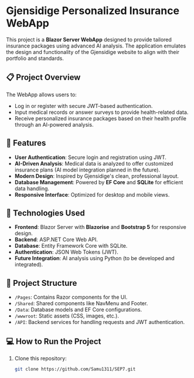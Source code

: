 # Gjensidige Personalized Insurance WebApp

This project is a **Blazor Server WebApp** designed to provide tailored insurance packages using advanced AI analysis. The application emulates the design and functionality of the Gjensidige website to align with their portfolio and standards.

## 📋 Project Overview
The WebApp allows users to:
- Log in or register with secure JWT-based authentication.
- Input medical records or answer surveys to provide health-related data.
- Receive personalized insurance packages based on their health profile through an AI-powered analysis.

## 🚀 Features
- **User Authentication**: Secure login and registration using JWT.
- **AI-Driven Analysis**: Medical data is analyzed to offer customized insurance plans (AI model integration planned in the future).
- **Modern Design**: Inspired by Gjensidige's clean, professional layout.
- **Database Management**: Powered by **EF Core** and **SQLite** for efficient data handling.
- **Responsive Interface**: Optimized for desktop and mobile views.

## 🔧 Technologies Used
- **Frontend**: Blazor Server with **Blazorise** and **Bootstrap 5** for responsive design.
- **Backend**: ASP.NET Core Web API.
- **Database**: Entity Framework Core with SQLite.
- **Authentication**: JSON Web Tokens (JWT).
- **Future Integration**: AI analysis using Python (to be developed and integrated).

## 📂 Project Structure
- `/Pages`: Contains Razor components for the UI.
- `/Shared`: Shared components like NavMenu and Footer.
- `/Data`: Database models and EF Core configurations.
- `/wwwroot`: Static assets (CSS, images, etc.).
- `/API`: Backend services for handling requests and JWT authentication.

## 💻 How to Run the Project
1. Clone this repository:
   ```bash
   git clone https://github.com/Samu1311/SEP7.git
